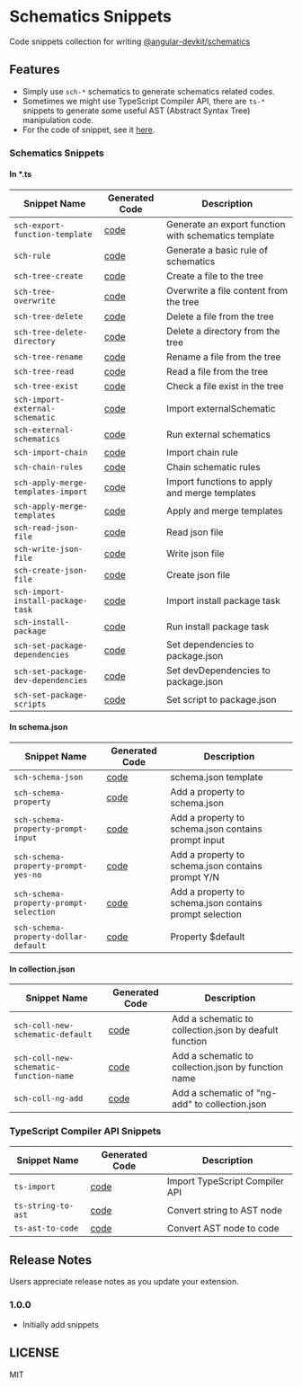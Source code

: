 # Schematics Snippets

Code snippets collection for writing [@angular-devkit/schematics](https://www.npmjs.com/package/@angular-devkit/schematics)

## Features

- Simply use `sch-*` schematics to generate schematics related codes.
- Sometimes we might use TypeScript Compiler API, there are `ts-*` snippets to generate some useful AST (Abstract Syntax Tree) manipulation code.
- For the code of snippet, see it [here](docs/).

### Schematics Snippets

#### In \*.ts

<!-- Schematics Begin -->

| Snippet Name                       | Generated Code                                              | Description                                          |
| ---------------------------------- | ----------------------------------------------------------- | ---------------------------------------------------- |
| `sch-export-function-template`     | [code](docs/schematics/sch-export-function-template.md)     | Generate an export function with schematics template |
| `sch-rule`                         | [code](docs/schematics/sch-rule.md)                         | Generate a basic rule of schematics                  |
| `sch-tree-create`                  | [code](docs/schematics/sch-tree-create.md)                  | Create a file to the tree                            |
| `sch-tree-overwrite`               | [code](docs/schematics/sch-tree-overwrite.md)               | Overwrite a file content from the tree               |
| `sch-tree-delete`                  | [code](docs/schematics/sch-tree-delete.md)                  | Delete a file from the tree                          |
| `sch-tree-delete-directory`        | [code](docs/schematics/sch-tree-delete-directory.md)        | Delete a directory from the tree                     |
| `sch-tree-rename`                  | [code](docs/schematics/sch-tree-rename.md)                  | Rename a file from the tree                          |
| `sch-tree-read`                    | [code](docs/schematics/sch-tree-read.md)                    | Read a file from the tree                            |
| `sch-tree-exist`                   | [code](docs/schematics/sch-tree-exist.md)                   | Check a file exist in the tree                       |
| `sch-import-external-schematic`    | [code](docs/schematics/sch-import-external-schematic.md)    | Import externalSchematic                             |
| `sch-external-schematics`          | [code](docs/schematics/sch-external-schematics.md)          | Run external schematics                              |
| `sch-import-chain`                 | [code](docs/schematics/sch-import-chain.md)                 | Import chain rule                                    |
| `sch-chain-rules`                  | [code](docs/schematics/sch-chain-rules.md)                  | Chain schematic rules                                |
| `sch-apply-merge-templates-import` | [code](docs/schematics/sch-apply-merge-templates-import.md) | Import functions to apply and merge templates        |
| `sch-apply-merge-templates`        | [code](docs/schematics/sch-apply-merge-templates.md)        | Apply and merge templates                            |
| `sch-read-json-file`               | [code](docs/schematics/sch-read-json-file.md)               | Read json file                                       |
| `sch-write-json-file`              | [code](docs/schematics/sch-write-json-file.md)              | Write json file                                      |
| `sch-create-json-file`             | [code](docs/schematics/sch-create-json-file.md)             | Create json file                                     |
| `sch-import-install-package-task`  | [code](docs/schematics/sch-import-install-package-task.md)  | Import install package task                          |
| `sch-install-package`              | [code](docs/schematics/sch-install-package.md)              | Run install package task                             |
| `sch-set-package-dependencies`     | [code](docs/schematics/sch-set-package-dependencies.md)     | Set dependencies to package.json                     |
| `sch-set-package-dev-dependencies` | [code](docs/schematics/sch-set-package-dev-dependencies.md) | Set devDependencies to package.json                  |
| `sch-set-package-scripts`          | [code](docs/schematics/sch-set-package-scripts.md)          | Set script to package.json                           |

<!-- Schematics End -->

#### In schema.json

<!-- Schema Begin -->

| Snippet Name                           | Generated Code                                              | Description                                             |
| -------------------------------------- | ----------------------------------------------------------- | ------------------------------------------------------- |
| `sch-schema-json`                      | [code](docs/schema/sch-schema-json.md)                      | schema.json template                                    |
| `sch-schema-property`                  | [code](docs/schema/sch-schema-property.md)                  | Add a property to schema.json                           |
| `sch-schema-property-prompt-input`     | [code](docs/schema/sch-schema-property-prompt-input.md)     | Add a property to schema.json contains prompt input     |
| `sch-schema-property-prompt-yes-no`    | [code](docs/schema/sch-schema-property-prompt-yes-no.md)    | Add a property to schema.json contains prompt Y/N       |
| `sch-schema-property-prompt-selection` | [code](docs/schema/sch-schema-property-prompt-selection.md) | Add a property to schema.json contains prompt selection |
| `sch-schema-property-dollar-default`   | [code](docs/schema/sch-schema-property-dollar-default.md)   | Property $default                                       |

<!-- Schema End -->

#### In collection.json

<!-- Collection Begin -->

| Snippet Name                           | Generated Code                                                  | Description                                            |
| -------------------------------------- | --------------------------------------------------------------- | ------------------------------------------------------ |
| `sch-coll-new-schematic-default`       | [code](docs/collection/sch-coll-new-schematic-default.md)       | Add a schematic to collection.json by deafult function |
| `sch-coll-new-schematic-function-name` | [code](docs/collection/sch-coll-new-schematic-function-name.md) | Add a schematic to collection.json by function name    |
| `sch-coll-ng-add`                      | [code](docs/collection/sch-coll-ng-add.md)                      | Add a schematic of "ng-add" to collection.json         |

<!-- Collection End -->

### TypeScript Compiler API Snippets

<!-- TypeScript Begin -->

| Snippet Name       | Generated Code                              | Description                    |
| ------------------ | ------------------------------------------- | ------------------------------ |
| `ts-import`        | [code](docs/typescript/ts-import.md)        | Import TypeScript Compiler API |
| `ts-string-to-ast` | [code](docs/typescript/ts-string-to-ast.md) | Convert string to AST node     |
| `ts-ast-to-code`   | [code](docs/typescript/ts-ast-to-code.md)   | Convert AST node to code       |

<!-- TypeScript End -->

## Release Notes

Users appreciate release notes as you update your extension.

### 1.0.0

- Initially add snippets

## LICENSE

MIT
